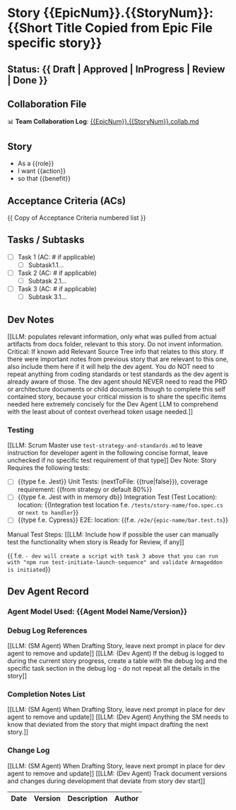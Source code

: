 # Story {{EpicNum}}.{{StoryNum}}: {{Short Title Copied from Epic File specific story}}

## Status: {{ Draft | Approved | InProgress | Review | Done }}

## Collaboration File
📊 **Team Collaboration Log**: [{{EpicNum}}.{{StoryNum}}.collab.md](../collaboration/{{EpicNum}}.{{StoryNum}}.collab.md)

## Story

- As a {{role}}
- I want {{action}}
- so that {{benefit}}

## Acceptance Criteria (ACs)

{{ Copy of Acceptance Criteria numbered list }}

## Tasks / Subtasks

- [ ] Task 1 (AC: # if applicable)
  - [ ] Subtask1.1...
- [ ] Task 2 (AC: # if applicable)
  - [ ] Subtask 2.1...
- [ ] Task 3 (AC: # if applicable)
  - [ ] Subtask 3.1...

## Dev Notes

[[LLM: populates relevant information, only what was pulled from actual artifacts from docs folder, relevant to this story. Do not invent information. Critical: If known add Relevant Source Tree info that relates to this story. If there were important notes from previous story that are relevant to this one, also include them here if it will help the dev agent. You do NOT need to repeat anything from coding standards or test standards as the dev agent is already aware of those. The dev agent should NEVER need to read the PRD or architecture documents or child documents though to complete this self contained story, because your critical mission is to share the specific items needed here extremely concisely for the Dev Agent LLM to comprehend with the least about of context overhead token usage needed.]]

### Testing

[[LLM: Scrum Master use `test-strategy-and-standards.md` to leave instruction for developer agent in the following concise format, leave unchecked if no specific test requirement of that type]]
Dev Note: Story Requires the following tests:

- [ ] {{type f.e. Jest}} Unit Tests: (nextToFile: {{true|false}}), coverage requirement: {{from strategy or default 80%}}
- [ ] {{type f.e. Jest with in memory db}} Integration Test (Test Location): location: {{Integration test location f.e. `/tests/story-name/foo.spec.cs` or `next to handler`}}
- [ ] {{type f.e. Cypress}} E2E: location: {{f.e. `/e2e/{epic-name/bar.test.ts`}}

Manual Test Steps: [[LLM: Include how if possible the user can manually test the functionality when story is Ready for Review, if any]]

{{ f.e. `- dev will create a script with task 3 above that you can run with "npm run test-initiate-launch-sequence" and validate Armageddon is initiated`}}

## Dev Agent Record

### Agent Model Used: {{Agent Model Name/Version}}

### Debug Log References

[[LLM: (SM Agent) When Drafting Story, leave next prompt in place for dev agent to remove and update]]
[[LLM: (Dev Agent) If the debug is logged to during the current story progress, create a table with the debug log and the specific task section in the debug log - do not repeat all the details in the story]]

### Completion Notes List

[[LLM: (SM Agent) When Drafting Story, leave next prompt in place for dev agent to remove and update]]
[[LLM: (Dev Agent) Anything the SM needs to know that deviated from the story that might impact drafting the next story.]]

### Change Log

[[LLM: (SM Agent) When Drafting Story, leave next prompt in place for dev agent to remove and update]]
[[LLM: (Dev Agent) Track document versions and changes during development that deviate from story dev start]]

| Date | Version | Description | Author |
| :--- | :------ | :---------- | :----- |
